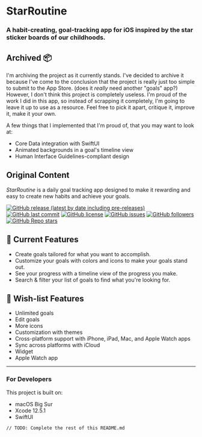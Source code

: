 # StarRoutine
### A habit-creating, goal-tracking app for iOS inspired by the star sticker boards of our childhoods.

## Archived 📦
I'm archiving the project as it currently stands. I've decided to archive it because I've come to the conclusion that the project is really just too simple to submit to the App Store. (does it *really* need another "goals" app?) However, I don't think this project is completely useless. I'm proud of the work I did in this app, so instead of scrapping it completely, I'm going to leave it up to use as a resource. Feel free to pick it apart, critique it, improve it, make it your own. 

A few things that I implemented that I'm proud of, that you may want to look at:
- Core Data integration with SwiftUI
- Animated backgrounds in a goal's timeline view
- Human Interface Guidelines-compliant design

## Original Content

*StarRoutine* is a daily goal tracking app designed to make it rewarding and easy to create new habits and achieve your goals.

[![GitHub release (latest by date including pre-releases)](https://img.shields.io/github/v/release/dbarsamian/starboard?include_prereleases)](https://github.com/dbarsamian/starboard/releases)
[![GitHub last commit](https://img.shields.io/github/last-commit/dbarsamian/starboard)](https://github.com/dbarsamian/starboard/commits/master)
[![GitHub license](https://img.shields.io/github/license/dbarsamian/starboard)](https://github.com/dbarsamian/starboard/blob/master/LICENSE)
[![GitHub issues](https://img.shields.io/github/issues/dbarsamian/starboard)](https://github.com/dbarsamian/starboard/issues)
[![GitHub followers](https://img.shields.io/github/followers/dbarsamian?style=social)](https://github.com/dbarsamian)
[![GitHub Repo stars](https://img.shields.io/github/stars/dbarsamian/starboard?style=social)](https://github.com/dbarsamian/starboard/subscription)

## 🌟 Current Features
- Create goals tailored for what you want to accomplish.
- Customize your goals with colors and icons to make your goals stand out.
- See your progress with a timeline view of the progress you make.
- Search & filter your list of goals to find what you're looking for.

## 💫 Wish-list Features
- Unlimited goals
- Edit goals
- More icons
- Customization with themes
- Cross-platform support with iPhone, iPad, Mac, and Apple Watch apps
- Sync across platforms with iCloud
- Widget
- Apple Watch app

---

### For Developers
This project is built on:
- macOS Big Sur
- Xcode 12.5.1
- SwiftUI

`// TODO: Complete the rest of this README.md`
